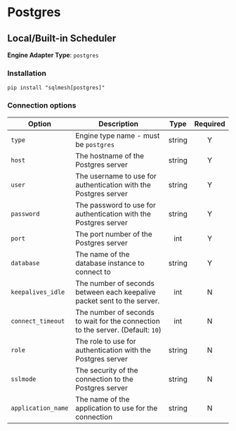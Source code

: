 # Postgres

## Local/Built-in Scheduler
**Engine Adapter Type**: `postgres`

### Installation
```
pip install "sqlmesh[postgres]"
```

### Connection options

| Option             | Description                                                                     | Type   | Required |
|--------------------|---------------------------------------------------------------------------------|:------:|:--------:|
| `type`             | Engine type name - must be `postgres`                                           | string | Y        |
| `host`             | The hostname of the Postgres server                                             | string | Y        |
| `user`             | The username to use for authentication with the Postgres server                 | string | Y        |
| `password`         | The password to use for authentication with the Postgres server                 | string | Y        |
| `port`             | The port number of the Postgres server                                          | int    | Y        |
| `database`         | The name of the database instance to connect to                                 | string | Y        |
| `keepalives_idle`  | The number of seconds between each keepalive packet sent to the server.         | int    | N        |
| `connect_timeout`  | The number of seconds to wait for the connection to the server. (Default: `10`) | int    | N        |
| `role`             | The role to use for authentication with the Postgres server                     | string | N        |
| `sslmode`          | The security of the connection to the Postgres server                           | string | N        |
| `application_name` | The name of the application to use for the connection                           | string | N        |
